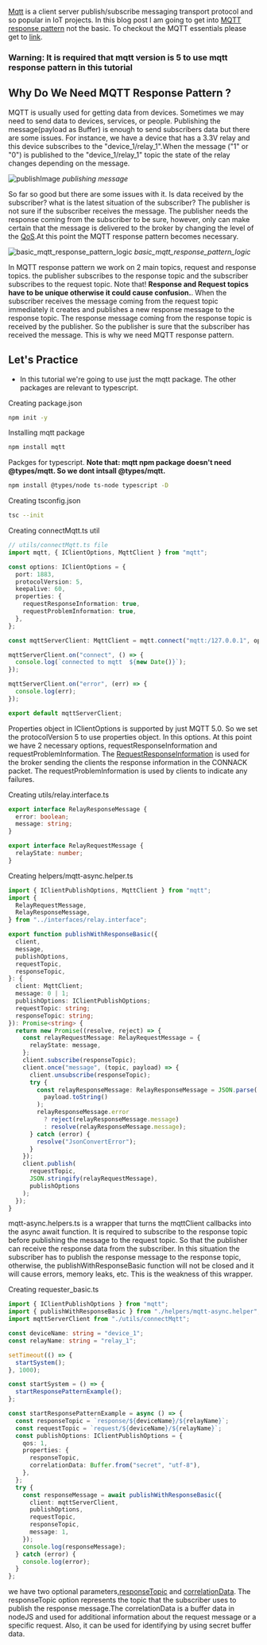 [Mqtt](https://www.hivemq.com/blog/mqtt-essentials-part-1-introducing-mqtt/#:~:text=MQTT%20is%20a%20Client%20Server%20publish/subscribe%20messaging%20transport%20protocol.) is a client server publish/subscribe messaging transport protocol and so popular in IoT projects. In this blog post I am going to get into [MQTT response pattern](https://www.hivemq.com/blog/mqtt5-essentials-part9-request-response-pattern/) not the basic. To checkout the MQTT essentials please get to [link](https://www.hivemq.com/mqtt-essentials/).

### Warning: It is required that mqtt version is 5 to use mqtt response pattern in this tutorial

## Why Do We Need MQTT Response Pattern ?

MQTT is usually used for getting data from devices. Sometimes we may need to send data to devices, services, or people. Publishing the message(payload as Buffer) is enough to send subscribers data but there are some issues. For instance, we have a device that has a 3.3V relay and this device subscribes to the "device_1/relay_1".When the message ("1" or "0") is published to the "device_1/relay_1" topic the state of the relay changes depending on the message.

![publishImage](https://dev-to-uploads.s3.amazonaws.com/uploads/articles/z6lj4z84zkshxory82bh.png) _publishing message_

So far so good but there are some issues with it. Is data received by the subscriber? what is the latest situation of the subscriber? The publisher is not sure if the subscriber receives the message. The publisher needs the response coming from the subscriber to be sure, however, only can make certain that the message is delivered to the broker by changing the level of the [QoS](https://www.hivemq.com/blog/mqtt-essentials-part-6-mqtt-quality-of-service-levels/).At this point the MQTT response pattern becomes necessary.

![basic_mqtt_response_pattern_logic](https://dev-to-uploads.s3.amazonaws.com/uploads/articles/3vc0jzj3adacmwa3jbvl.png) _basic_mqtt_response_pattern_logic_

In MQTT response pattern we work on 2 main topics, request and response topics. the publisher subscribes to the response topic and the subscriber subscribes to the request topic. Note that! **Response and Request topics have to be unique otherwise it could cause confusion.**. When the subscriber receives the message coming from the request topic immediately it creates and publishes a new response message to the response topic. The response message coming from the response topic is received by the publisher. So the publisher is sure that the subscriber has received the message. This is why we need MQTT response pattern.

## Let's Practice

- In this tutorial we're going to use just the mqtt package. The other packages are relevant to typescript.

Creating package.json

```bash
npm init -y
```

Installing mqtt package

```bash
npm install mqtt
```

Packges for typescript. **Note that: mqtt npm package doesn't need @types/mqtt. So we dont intsall @types/mqtt.**

```bash
npm install @types/node ts-node typescript -D
```

Creating tsconfig.json

```bash
tsc --init
```

Creating connectMqtt.ts util

```ts
// utils/connectMqtt.ts file
import mqtt, { IClientOptions, MqttClient } from "mqtt";

const options: IClientOptions = {
  port: 1883,
  protocolVersion: 5,
  keepalive: 60,
  properties: {
    requestResponseInformation: true,
    requestProblemInformation: true,
  },
};

const mqttServerClient: MqttClient = mqtt.connect("mqtt:/127.0.0.1", options);

mqttServerClient.on("connect", () => {
  console.log(`connected to mqtt  ${new Date()}`);
});

mqttServerClient.on("error", (err) => {
  console.log(err);
});

export default mqttServerClient;
```

Properties object in IClientOptions is supported by just MQTT 5.0. So we set the protocolVersion 5 to use properties object. In this options. At this point we have 2 necessary options, requestResponseInformation and requestProblemInformation. The [RequestResponseInformation](https://www.hivemq.com/blog/mqtt5-essentials-part9-request-response-pattern/#:~:text=sender%20and%20receiver.-,Response%20Information,-In%20the%20spirit) is used for the broker sending the clients the response information in the CONNACK packet. The requestProblemInformation is used by clients to indicate any failures.

Creating utils/relay.interface.ts

```typescript
export interface RelayResponseMessage {
  error: boolean;
  message: string;
}

export interface RelayRequestMessage {
  relayState: number;
}
```

Creating helpers/mqtt-async.helper.ts

```ts
import { IClientPublishOptions, MqttClient } from "mqtt";
import {
  RelayRequestMessage,
  RelayResponseMessage,
} from "../interfaces/relay.interface";

export function publishWithResponseBasic({
  client,
  message,
  publishOptions,
  requestTopic,
  responseTopic,
}: {
  client: MqttClient;
  message: 0 | 1;
  publishOptions: IClientPublishOptions;
  requestTopic: string;
  responseTopic: string;
}): Promise<string> {
  return new Promise((resolve, reject) => {
    const relayRequestMessage: RelayRequestMessage = {
      relayState: message,
    };
    client.subscribe(responseTopic);
    client.once("message", (topic, payload) => {
      client.unsubscribe(responseTopic);
      try {
        const relayResponseMessage: RelayResponseMessage = JSON.parse(
          payload.toString()
        );
        relayResponseMessage.error
          ? reject(relayResponseMessage.message)
          : resolve(relayResponseMessage.message);
      } catch (error) {
        resolve("JsonConvertError");
      }
    });
    client.publish(
      requestTopic,
      JSON.stringify(relayRequestMessage),
      publishOptions
    );
  });
}
```

mqtt-async.helpers.ts is a wrapper that turns the mqttClient callbacks into the async await function. It is required to subscribe to the response topic before publishing the message to the request topic. So that the publisher can receive the response data from the subscriber. In this situation the subscriber has to publish the response message to the response topic, otherwise, the publishWithResponseBasic function will not be closed and it will cause errors, memory leaks, etc. This is the weakness of this wrapper.

Creating requester_basic.ts

```ts
import { IClientPublishOptions } from "mqtt";
import { publishWithResponseBasic } from "./helpers/mqtt-async.helper";
import mqttServerClient from "./utils/connectMqtt";

const deviceName: string = "device_1";
const relayName: string = "relay_1";

setTimeout(() => {
  startSystem();
}, 1000);

const startSystem = () => {
  startResponsePatternExample();
};

const startResponsePatternExample = async () => {
  const responseTopic = `response/${deviceName}/${relayName}`;
  const requestTopic = `request/${deviceName}/${relayName}`;
  const publishOptions: IClientPublishOptions = {
    qos: 1,
    properties: {
      responseTopic,
      correlationData: Buffer.from("secret", "utf-8"),
    },
  };
  try {
    const responseMessage = await publishWithResponseBasic({
      client: mqttServerClient,
      publishOptions,
      requestTopic,
      responseTopic,
      message: 1,
    });
    console.log(responseMessage);
  } catch (error) {
    console.log(error);
  }
};
```

we have two optional parameters,[responseTopic](https://www.hivemq.com/blog/mqtt5-essentials-part9-request-response-pattern/#:~:text=a%20concrete%20example.-,Response%20Topic,-A%20response%20topic) and [correlationData](https://www.hivemq.com/blog/mqtt5-essentials-part9-request-response-pattern/#:~:text=out%20the%20request.-,Correlation%20Data,-Correlation%20data%20is). The responseTopic option represents the topic that the subscriber uses to publish the response message.The correlationData is a buffer data in nodeJS and used for additional information about the request message or a specific request. Also, it can be used for identifying by using secret buffer data.
